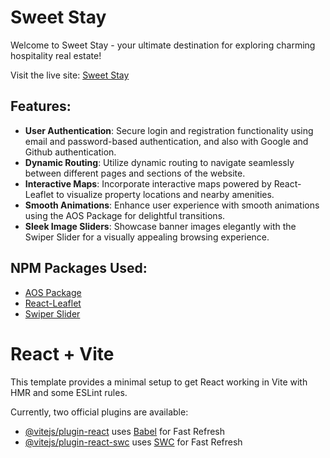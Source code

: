 # Sweet Stay

Welcome to Sweet Stay - your ultimate destination for exploring charming hospitality real estate!

Visit the live site: [Sweet Stay](https://sweet-stay.web.app)

## Features:

- **User Authentication**: Secure login and registration functionality using email and password-based authentication, and also with Google and Github authentication.
- **Dynamic Routing**: Utilize dynamic routing to navigate seamlessly between different pages and sections of the website.
- **Interactive Maps**: Incorporate interactive maps powered by React-Leaflet to visualize property locations and nearby amenities.
- **Smooth Animations**: Enhance user experience with smooth animations using the AOS Package for delightful transitions.
- **Sleek Image Sliders**: Showcase banner images elegantly with the Swiper Slider for a visually appealing browsing experience.

## NPM Packages Used:

- [AOS Package](https://www.npmjs.com/package/aos)
- [React-Leaflet](https://react-leaflet.js.org/)
- [Swiper Slider](https://swiperjs.com/)



# React + Vite

This template provides a minimal setup to get React working in Vite with HMR and some ESLint rules.

Currently, two official plugins are available:

- [@vitejs/plugin-react](https://github.com/vitejs/vite-plugin-react/blob/main/packages/plugin-react/README.md) uses [Babel](https://babeljs.io/) for Fast Refresh
- [@vitejs/plugin-react-swc](https://github.com/vitejs/vite-plugin-react-swc) uses [SWC](https://swc.rs/) for Fast Refresh
